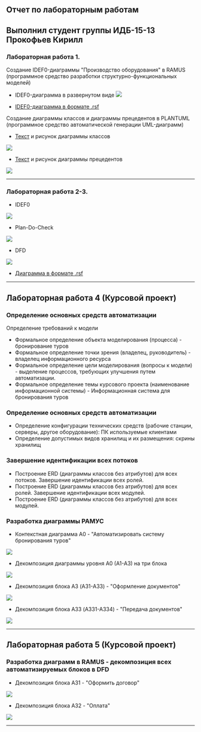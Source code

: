 ## Отчет по лабораторным работам
## Выполнил студент группы ИДБ-15-13  Прокофьев Кирилл
### Лабораторная работа 1.
Создание IDEF0-диаграммы "Производство оборудования" в RAMUS (программное средство разработки структурно-функциональных моделей)
* IDEF0-диаграмма в развернутом виде
![](https://github.com/really562/prokofev.github.io/blob/master/6%20вопросов%20(задание).png)

* [IDEF0-диаграмма в формате .rsf](https://github.com/really562/prokofev.github.io/blob/master/6%20вопросов%20(задание).rsf)

Создание диаграммы классов и диаграммы прецедентов в PLANTUML (программное средство автоматической генерации UML-диаграмм)
* [Текст](https://github.com/really562/prokofev.github.io/blob/master/UML%20(Диаграмма%20классов%20ЗАДАНИЕ)) и рисунoк диаграммы классов

![](https://github.com/really562/prokofev.github.io/blob/master/Диаграмма%20классов%20(задание).png)

* [Текст](https://github.com/really562/prokofev.github.io/blob/master/UML%20(Диаграмма%20прецедентов%20ЗАДАНИЕ)) и рисунок диаграммы прецедентов

![](https://github.com/really562/prokofev.github.io/blob/master/Диаграмма%20прецедентов%20(задание).png)

***

### Лабораторная работа 2-3.
* IDEF0

![](https://github.com/really562/prokofev.github.io/blob/master/Лаба%202_1.png)

* Plan-Do-Check

![](https://github.com/really562/prokofev.github.io/blob/master/Лаба%202_2.png)

* DFD

![](https://github.com/really562/prokofev.github.io/blob/master/Лаба%202_3.png)

* [Диаграмма в формате .rsf](https://github.com/really562/prokofev.github.io/blob/master/Лаба2.rsf)

***

## Лабораторная работа 4 (Курсовой проект)

### Определение основных средств автоматизации
Определение требований к модели
* Формальное определение объекта моделирования (процесса) - бронирование туров
* Формальное определение точки зрения (владелец, руководитель) - владелец информационного ресурса
* Формальное определение цели моделирования (вопросы к модели) - выделение процессов, требующих улучшения путем автоматизации.
* Формальное определение темы курсового проекта (наименование информационной системы) - Информационная система для бронирования туров

### Определение основных средств автоматизации
* Определение конфигурации технических средств (рабочие станции, серверы, другое оборудование): ПК используемые клиентами 
* Определение допустимых видов хранилищ и их размещения: скрины хранилищ

### Завершение идентификации всех потоков
* Построение ERD (диаграммы классов без атрибутов) для всех потоков. Завершение идентификации всех ролей.
* Построение ERD (диаграммы классов без атрибутов) для всех ролей. Завершение идентификации всех модулей.
* Построение ERD (диаграммы классов без атрибутов) для всех модулей.

### Разработка диаграммы РАМУС

* Контекстная диаграмма А0 - "Автоматизировать систему бронирования туров"

![](https://github.com/really562/prokofev.github.io/blob/master/A0(курсовой%20проект).png)

* Декомпозиция диаграммы уровня A0 (A1-A3) на три блока

![](https://github.com/really562/prokofev.github.io/blob/master/A0(декомпозиция).png)

* Декомпозиция блока А3 (A31-A33) - "Оформление документов"

![](https://github.com/really562/prokofev.github.io/blob/master/A3(декомпозиция).png)

* Декомпозиция блока А33 (A331-A334) - "Передача документов"

![](https://github.com/really562/prokofev.github.io/blob/master/A33(Декомпозиция).png)
***

## Лабораторная работа 5 (Курсовой проект)

### Разработка диаграмм в RAMUS - декомпозиция всех автоматизируемых блоков в DFD

* Декомпозиция блока А31 - "Оформить договор"

![](https://github.com/really562/prokofev.github.io/blob/master/A31(Декомпозиция).png)

* Декомпозиция блока А32 - "Оплата"

![](https://github.com/really562/prokofev.github.io/blob/master/A32(Декомпозиция).png)
***
